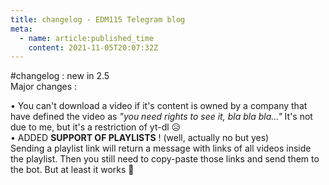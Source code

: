 ```yaml
---
title: changelog - EDM115 Telegram blog
meta:
  - name: article:published_time
    content: 2021-11-05T20:07:32Z
---
```


#changelog : new in 2.5  
Major changes :  
  
• You can't download a video if it's content is owned by a company that have defined the video as *"you need rights to see it, bla bla bla…"* It's not due to me, but it's a restriction of yt-dl :disappointed_relieved:  
• ADDED **SUPPORT OF PLAYLISTS** ! (well, actually no but yes)  
Sending a playlist link will return a message with links of all videos inside the playlist. Then you still need to copy-paste those links and send them to the bot. But at least it works :smiling_face_with_three_hearts:

